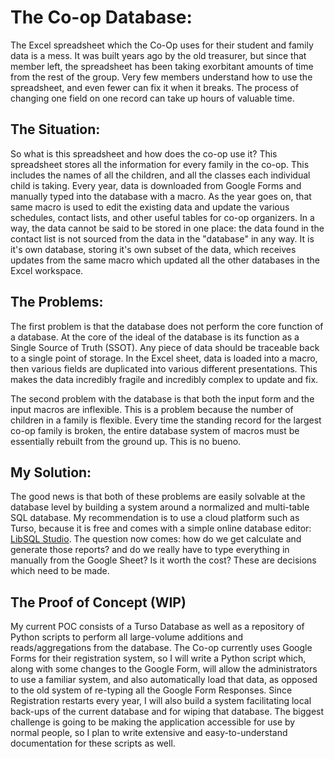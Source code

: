 # The Co-op Database:
The Excel spreadsheet which the Co-Op uses for their student and family data is a mess. It was built years ago by the old treasurer, but since that member left, the spreadsheet has been taking exorbitant amounts of time from the rest of the group. Very few members understand how to use the spreadsheet, and even fewer can fix it when it breaks. The process of changing one field on one record can take up hours of valuable time.

## The Situation:
So what is this spreadsheet and how does the co-op use it? This spreadsheet stores all the information for every family in the co-op. This includes the names of all the children, and all the classes each individual child is taking. Every year, data is downloaded from Google Forms and manually typed into the database with a macro. As the year goes on, that same macro is used to edit the existing data and update the various schedules, contact lists, and other useful tables for co-op organizers. In a way, the data cannot be said to be stored in one place: the data found in the contact list is not sourced from the data in the "database" in any way. It is it's own database, storing it's own subset of the data, which receives updates from the same macro which updated all the other databases in the Excel workspace.

## The Problems:
The first problem is that the database does not perform the core function of a database. At the core of the ideal of the database is its function as a Single Source of Truth (SSOT). Any piece of data should be traceable back to a single point of storage. In the Excel sheet, data is loaded into a macro, then various fields are duplicated into various different presentations. This makes the data incredibly fragile and incredibly complex to update and fix.

The second problem with the database is that both the input form and the input macros are inflexible. This is a problem because the number of children in a family is flexible. Every time the standing record for the largest co-op family is broken, the entire database system of macros must be essentially rebuilt from the ground up. This is no bueno.

## My Solution:

The good news is that both of these problems are easily solvable at the database level by building a system around a normalized and multi-table SQL database. My recommendation is to use a cloud platform such as Turso, because it is free and comes with a simple online database editor: [LibSQL Studio](https://libsqlstudio.com/). The question now comes: how do we get calculate and generate those reports? and do we really have to type everything in manually from the Google Sheet? Is it worth the cost? These are decisions which need to be made.

## The Proof of Concept (WIP)

My current POC consists of a Turso Database as well as a repository of Python scripts to perform all large-volume additions and reads/aggregations from the database. The Co-op currently uses Google Forms for their registration system, so I will write a Python script which, along with some changes to the Google Form, will allow the administrators to use a familiar system, and also automatically load that data, as opposed to the old system of re-typing all the Google Form Responses. Since Registration restarts every year, I will also build a system facilitating local back-ups of the current database and for wiping that database. The biggest challenge is going to be making the application accessible for use by normal people, so I plan to write extensive and easy-to-understand documentation for these scripts as well.